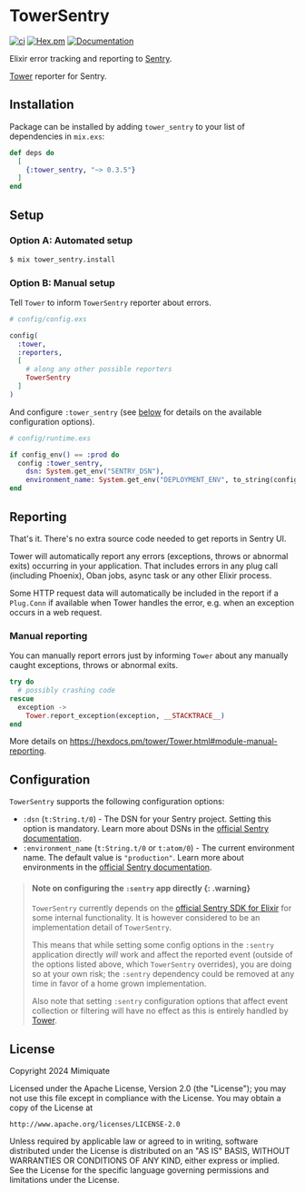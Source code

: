 # TowerSentry

[![ci](https://github.com/mimiquate/tower_sentry/actions/workflows/ci.yml/badge.svg?branch=main)](https://github.com/mimiquate/tower_sentry/actions?query=branch%3Amain)
[![Hex.pm](https://img.shields.io/hexpm/v/tower_sentry.svg)](https://hex.pm/packages/tower_sentry)
[![Documentation](https://img.shields.io/badge/Documentation-purple.svg)](https://hexdocs.pm/tower_sentry)

Elixir error tracking and reporting to [Sentry](https://sentry.io).

[Tower](https://github.com/mimiquate/tower) reporter for Sentry.

## Installation

Package can be installed by adding `tower_sentry` to your list of dependencies in `mix.exs`:

```elixir
def deps do
  [
    {:tower_sentry, "~> 0.3.5"}
  ]
end
```

## Setup

### Option A: Automated setup

```sh
$ mix tower_sentry.install
```

### Option B: Manual setup

Tell `Tower` to inform `TowerSentry` reporter about errors.

```elixir
# config/config.exs

config(
  :tower,
  :reporters,
  [
    # along any other possible reporters
    TowerSentry
  ]
)
```

And configure `:tower_sentry` (see [below](#configuration) for details on the available configuration options).

```elixir
# config/runtime.exs

if config_env() == :prod do
  config :tower_sentry,
    dsn: System.get_env("SENTRY_DSN"),
    environment_name: System.get_env("DEPLOYMENT_ENV", to_string(config_env()))
end
```

## Reporting

That's it.
There's no extra source code needed to get reports in Sentry UI.

Tower will automatically report any errors (exceptions, throws or abnormal exits) occurring in your application.
That includes errors in any plug call (including Phoenix), Oban jobs, async task or any other Elixir process.

Some HTTP request data will automatically be included in the report if a `Plug.Conn` if available when Tower handles
the error, e.g. when an exception occurs in a web request.

### Manual reporting

You can manually report errors just by informing `Tower` about any manually caught exceptions, throws or abnormal exits.

```elixir
try do
  # possibly crashing code
rescue
  exception ->
    Tower.report_exception(exception, __STACKTRACE__)
end
```

More details on https://hexdocs.pm/tower/Tower.html#module-manual-reporting.

## Configuration

`TowerSentry` supports the following configuration options:

- `:dsn` (`t:String.t/0`) - The DSN for your Sentry project. Setting this option is mandatory. Learn more about DSNs in
  the [official Sentry documentation](https://docs.sentry.io/concepts/key-terms/dsn-explainer/).
- `:environment_name` (`t:String.t/0` or `t:atom/0`) - The current environment name. The default value is
  `"production"`. Learn more about environments in the [official Sentry documentation](https://docs.sentry.io/concepts/key-terms/environments/).

> #### Note on configuring the `:sentry` app directly {: .warning}
>
> `TowerSentry` currently depends on the [official Sentry SDK for Elixir](`e:sentry:readme.html`) for some internal
> functionality. It is however considered to be an implementation detail of `TowerSentry`.
>
> This means that while setting some config options in the `:sentry` application directly _will_ work and affect the
> reported event (outside of the options listed above, which `TowerSentry` overrides), you are doing so at your own
> risk; the `:sentry` dependency could be removed at any time in favor of a home grown implementation.
>
> Also note that setting `:sentry` configuration options that affect event collection or filtering will have no effect
> as this is entirely handled by [Tower](`e:tower:Tower.html`).

## License

Copyright 2024 Mimiquate

Licensed under the Apache License, Version 2.0 (the "License");
you may not use this file except in compliance with the License.
You may obtain a copy of the License at

    http://www.apache.org/licenses/LICENSE-2.0

Unless required by applicable law or agreed to in writing, software
distributed under the License is distributed on an "AS IS" BASIS,
WITHOUT WARRANTIES OR CONDITIONS OF ANY KIND, either express or implied.
See the License for the specific language governing permissions and
limitations under the License.
